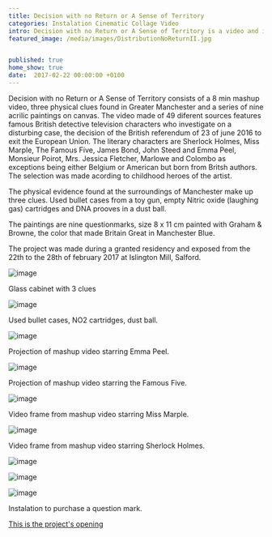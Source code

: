 ```yaml
---
title: Decision with no Return or A Sense of Territory
categories: Instalation Cinematic Collage Video
intro: Decision with no Return or A Sense of Territory is a video and installation piece, an investigative detective story on the new relationship between England and Europe after Brexit.
featured_image: /media/images/DistributionNoReturnII.jpg


published: true
home_show: true
date:  2017-02-22 00:00:00 +0100
---
```


Decision with no Return or A Sense of Territory consists of a 8 min mashup video, three physical clues found in Greater Manchester and a series of nine acrilic paintings on canvas.
The video made of 49 diferent sources features famous British detective television characters who investigate on a disturbing case, the decision of the British referendum of 23 of june 2016 to exit the European Union. The literary characters are Sherlock Holmes, Miss Marple, The Famous Five, James Bond, John Steed and Emma Peel, Monsieur Poirot, Mrs. Jessica Fletcher, Marlowe and Colombo as exceptions being either Belgium or American but born from Britsh authors. The selection was made acording to childhood heroes of the artist.

The physical evidence found at the surroundings of Manchester make up three clues. Used bullet cases from a toy gun, empty Nitric oxide (laughing gas) cartridges and DNA prooves in a dust ball.

The paintings are nine questionmarks, size 8 x 11 cm painted with Graham & Browne, the color that made Britain Great in Manchester Blue. 

The project was made during a granted residency and exposed from the 22th to the 28th of february 2017 at Islington Mill, Salford.

![image](/media/images/DistributionNoReturnI.jpg)

Glass cabinet with 3 clues
  
![image](/media/images/DistributionNoReturnIX.jpg)

Used bullet cases, NO2 cartridges, dust ball.

![image](/media/images/DistributionNoReturnIA.jpg)

Projection of mashup video starring Emma Peel.

![image](/media/images/DistributionNoReturnIB.jpg)

Projection of mashup video starring the Famous Five.

![image](/media/images/DistributionNoReturnII.jpg)

Video frame from mashup video starring Miss Marple. 

![image](/media/images/DistributionNoReturnIV.jpg)

Video frame from mashup video starring Sherlock Holmes.

![image](/media/images/DistributionNoReturnVI.jpg)

![image](/media/images/DistributionNoReturnVII.jpg)

![image](/media/images/DistributionNoReturnVIII.jpg)

Instalation to purchase a question mark.

 

[This is the project's opening](http://www.islingtonmill.com/events/gallery-opening-christina-schultz/)   